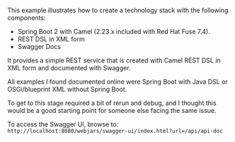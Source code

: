 This example illustrates how to create a technology stack with the following components:
- Spring Boot 2 with Camel (2.23.x included with Red Hat Fuse 7.4).
- REST DSL in XML form
- Swagger Docs

It provides a simple REST service that is created with Camel REST DSL in XML form and documented with Swagger.

All examples I found documented online were Spring Boot with Java DSL or OSGi/blueprint XML without Spring Boot.

To get to this stage required a bit of rerun and debug, and I thought this would be a good starting point for someone else facing the same issue.


To access the Swagger UI, browse to: `http://localhost:8080/webjars/swagger-ui/index.html?url=/api/api-doc`
